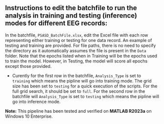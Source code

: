 ## Instructions to edit the batchfile to run the analysis in training and testing (inference) modes for different EEG records:

In the batchfile, `PSASD_BatchFile.xlsx`, edit the Excel file with each row representing either training or testing for one data record. An example of testing and training are provided. For file paths, there is no need to specify the directory as it automatically assumes the file is present in the `Data` folder. Note that the epochs listed when in Training will be the epochs used to train the model. However, in Testing, the model will score all epochs except those provided.

- Curently for the first row in the batchfile, `Analysis_Type` is set to `training` which means the pipline will go into training mode. The grid size has been set to `testing` for a quick execution of the scripts. For the full grid search, it should be set to `full`. For the second row in the batchfile will `Analysis_Type` is set to `testing` which means the pipline will go into inference mode.

**Note:** This pipeline has been tested and verified on **MATLAB R2023a** on Windows 10 Enterprise.
